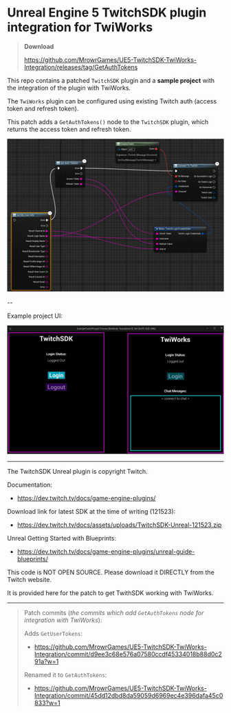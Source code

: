 # Unreal Engine 5 TwitchSDK plugin integration for TwiWorks

> **Download**
>
> https://github.com/MrowrGames/UE5-TwitchSDK-TwiWorks-Integration/releases/tag/GetAuthTokens

This repo contains a patched `TwitchSDK` plugin and a **sample project** with the integration of the plugin with TwiWorks.

The `TwiWorks` plugin can be configured using existing Twitch auth (access token and refresh token).

This patch adds a `GetAuthTokens()` node to the `TwitchSDK` plugin, which returns the access token and refresh token.

![Screenshot of Blueprint nodes](Screenshot.png)

--

Example project UI:

![Screenshot of UI of the example project](ExampleProjectScreenshot.png)

---

The TwitchSDK Unreal plugin is copyright Twitch.

Documentation:

- https://dev.twitch.tv/docs/game-engine-plugins/

Download link for latest SDK at the time of writing (121523):

- https://dev.twitch.tv/docs/assets/uploads/TwitchSDK-Unreal-121523.zip

Unreal Getting Started with Blueprints:

- https://dev.twitch.tv/docs/game-engine-plugins/unreal-guide-blueprints/

This code is NOT OPEN SOURCE. Please download it DIRECTLY from the Twitch website.

It is provided here for the patch to get TwithSDK working with TwiWorks.

---

> Patch commits (_the commits which add `GetAuthTokens` node for integration with TwiWorks_):
>
> Adds `GetUserTokens`:
> - https://github.com/MrowrGames/UE5-TwitchSDK-TwiWorks-Integration/commit/d9ee3c68e576a07580ccdf45334018b88d0c291a?w=1
>
> Renamed it to `GetAuthTokens`:
> - https://github.com/MrowrGames/UE5-TwitchSDK-TwiWorks-Integration/commit/45dd12dbd8da59059d6969ec4e396dafa45c0833?w=1

